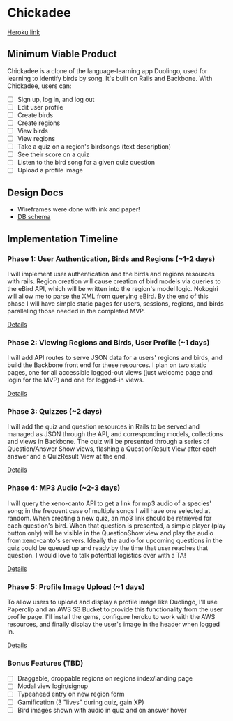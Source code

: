 # Chickadee

[Heroku link][heroku]

[heroku]: https://agile-garden-1772.herokuapp.com/

## Minimum Viable Product
Chickadee is a clone of the language-learning app Duolingo, used for learning to identify birds by song. It's built on Rails and Backbone.  With Chickadee, users can:
- [ ] Sign up, log in, and log out
- [ ] Edit user profile
- [ ] Create birds
- [ ] Create regions
- [ ] View birds
- [ ] View regions
- [ ] Take a quiz on a region's birdsongs (text description)
- [ ] See their score on a quiz
- [ ] Listen to the bird song for a given quiz question
- [ ] Upload a profile image

## Design Docs
* Wireframes were done with ink and paper!
* [DB schema][schema]

[schema]: ./docs/schema.md

## Implementation Timeline

### Phase 1: User Authentication, Birds and Regions (~1-2 days)
I will implement user authentication and the birds and regions resources with rails. Region creation will cause creation of bird models via queries to the eBird API, which will be written into the region's model logic. Nokogiri will allow me to parse the XML from querying eBird. By the end of this phase I will have simple static pages for users, sessions, regions, and birds paralleling those needed in the completed MVP.

[Details][phase-one]

### Phase 2: Viewing Regions and Birds, User Profile (~1 days)
I will add API routes to serve JSON data for a users' regions and birds, and build the Backbone front end for these resources. I plan on two static pages, one for all accessible logged-out views (just welcome page and login for the MVP) and one for logged-in views.

[Details][phase-two]

### Phase 3: Quizzes (~2 days)
I will add the quiz and question resources in Rails to be served and managed as JSON through the API, and corresponding models, collections and views in Backbone. The quiz will be presented through a series of Question/Answer Show views, flashing a QuestionResult View after each answer and a QuizResult View at the end.

[Details][phase-three]

### Phase 4: MP3 Audio (~2-3 days)
I will query the xeno-canto API to get a link for mp3 audio of a species' song; in the frequent case of multiple songs I will have one selected at random. When creating a new quiz, an mp3 link should be retrieved for each question's bird. When that question is presented, a simple player (play button only) will be visible in the QuestionShow view and play the audio from xeno-canto's servers. Ideally the audio for upcoming questions in the quiz could be queued up and ready by the time that user reaches that question. I would love to talk potential logistics over with a TA!

[Details][phase-four]

### Phase 5: Profile Image Upload (~1 days)
To allow users to upload and display a profile image like Duolingo, I'll use Paperclip and an AWS S3 Bucket to provide this functionality from the user profile page. I'll install the gems, configure heroku to work with the AWS resources, and finally display the user's image in the header when logged in.

[Details][phase-five]

### Bonus Features (TBD)
- [ ] Draggable, droppable regions on regions index/landing page
- [ ] Modal view login/signup
- [ ] Typeahead entry on new region form
- [ ] Gamification (3 "lives" during quiz, gain XP)
- [ ] Bird images shown with audio in quiz and on answer hover

[phase-one]: ./docs/phases/phase1.md
[phase-two]: ./docs/phases/phase2.md
[phase-three]: ./docs/phases/phase3.md
[phase-four]: ./docs/phases/phase4.md
[phase-five]: ./docs/phases/phase5.md
